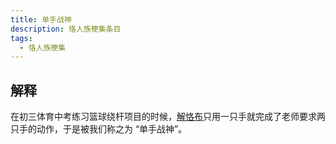 ```yaml
---
title: 单手战神
description: 恪人族梗集条目
tags:
  - 恪人族梗集
---
```


## 解释

在初三体育中考练习篮球绕杆项目的时候，[解恪布](../解恪布)只用一只手就完成了老师要求两只手的动作，于是被我们称之为 “单手战神”。
